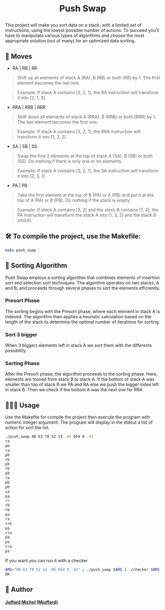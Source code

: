 
# <p align="center">Push Swap</p>
  
This project will make you sort data on a stack, with a limited set of instructions, using
the lowest possible number of actions. To succeed you’ll have to manipulate various
types of algorithms and choose the most appropriate solution (out of many) for an
optimized data sorting.

## 🧐 Moves    
- RA | RB | RR

> Shift up all elements of stack A (RA), B (RB) or both (RR) by 1. The first element becomes the last one.

>  Example: If stack A contains [3, 2, 1], the RA instruction will transform it into [2, 1, 3].

- RRA | RRB | RRR

> Shift down all elements of stack A (RRA), B (RRB) or both (RRR) by 1. The last element becomes the first one.

>  Example: If stack A contains [3, 2, 1], the RRA instruction will transform it into [1, 3, 2].

- SA | SB | SS

> Swap the first 2 elements at the top of stack A (SA), B (SB) or both (SS) .Do nothing if there is only one or no elements.

>  Example: If stack A contains [3, 2, 1], the SA instruction will transform it into [2, 3, 1].

- PA | PB

> Take the first element at the top of B (PA) or A (PB) and put it at the top of A (PA) or B (PB). Do nothing if the stack is empty.

> Example: If stack A contains [3, 2] and the stack B contains [1, 4], the PA instruction will transform the stack A into [1, 3, 2] and the stack B into[4].

## 🛠️ To compile the project, use the Makefile:

```bash
make push_swap
```

## 🧮 Sorting Algorithm

Push Swap employs a sorting algorithm that combines elements of insertion sort and selection sort techniques. The algorithm operates on two stacks, A and B, and proceeds through several phases to sort the elements efficiently.

### Presort Phase

The sorting begins with the Presort phase, where each element in stack A is indexed. The algorithm then applies a heuristic calculation based on the length of the stack to determine the optimal number of iterations for sorting.

### Sort 3 bigger

When 3 biggers elements left in stack A we sort them with the differents possibility.

### Sorting Phase

After the Presort phase, the algorithm proceeds to the sorting phase. Here, elements are moved from stack B to stack A. If the bottom of stack A was smaller than top of stack B we PA and RA else we push the bigger index left in stack B. Then we check if the bottom A was the next one for RRA.

## 🧑🏻‍💻 Usage

Use the Makefile for compile the project then execute the program with numeric integer argument. The program will display in the stdout a list of action for sort the list.
        
```bash
./push_swap 98 63 78 52 14 -95 654 0 -42
ra
pb
ra
pb
rb
pb
rb
pb
ra
pb
pb
sa
pa
rr
rb
rb
pa
ra
rrb
pa
rra
pa
pa
rra
pa
```
If you want you can run it with a checker 

```bash        
ARG="98 63 78 52 14 -95 654 0 -42" ; ./push_swap $ARG | ./checker $ARG
OK    
```
## 🙇 Author
#### [Juffard Michel](https://github.com/MichJuffard) [(Mjuffard)](https://profile.intra.42.fr/users/mjuffard)


        
